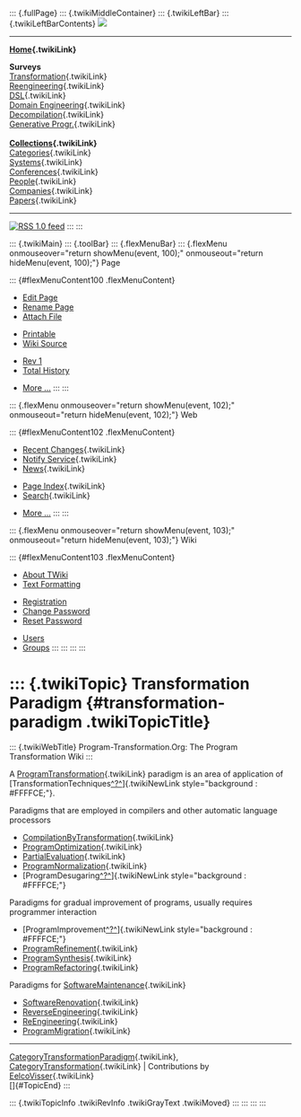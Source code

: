 ::: {.fullPage}
::: {.twikiMiddleContainer}
::: {.twikiLeftBar}
::: {.twikiLeftBarContents}
![](../pub/transformation.gif)

------------------------------------------------------------------------

**[Home](WebHome){.twikiLink}**

**Surveys**\
[Transformation](ProgramTransformation){.twikiLink}\
[Reengineering](ReengineeringWiki){.twikiLink}\
[DSL](DomainSpecificLanguages){.twikiLink}\
[Domain Engineering](DomainEngineering){.twikiLink}\
[Decompilation](DeCompilation){.twikiLink}\
[Generative Progr.](GenerativeProgrammingWiki){.twikiLink}\
\
**[Collections](CategoryCollection){.twikiLink}**\
[Categories](CategoryCategory){.twikiLink}\
[Systems](TransformationSystems){.twikiLink}\
[Conferences](TransformationConferences){.twikiLink}\
[People](TransformationPeople){.twikiLink}\
[Companies](TransformationCompanies){.twikiLink}\
[Papers](CategoryPaper){.twikiLink}

------------------------------------------------------------------------

[![](../pub/rss.gif "RSS 1.0 feed")](WebRss@skin=rss)
:::
:::

::: {.twikiMain}
::: {.toolBar}
::: {.flexMenuBar}
::: {.flexMenu onmouseover="return showMenu(event, 100);" onmouseout="return hideMenu(event, 100);"}
Page

::: {#flexMenuContent100 .flexMenuContent}
-   [Edit
    Page](http://www.program-transformation.org/edit/Transform/TransformationParadigm?t=1536826582)
-   [Rename
    Page](http://www.program-transformation.org/rename/Transform/TransformationParadigm)
-   [Attach
    File](http://www.program-transformation.org/attach/Transform/TransformationParadigm)

<!-- -->

-   [Printable](http://www.program-transformation.org/view/Transform/TransformationParadigm?skin=print.pattern)
-   [Wiki
    Source](http://www.program-transformation.org/view/Transform/TransformationParadigm?skin=text&raw=on&contenttype=text/plain)

<!-- -->

-   [Rev
    1](http://www.program-transformation.org/view/Transform/TransformationParadigm?rev=1.1)
-   [Total
    History](http://www.program-transformation.org/rdiff/Transform/TransformationParadigm)

<!-- -->

-   [More
    \...](http://www.program-transformation.org/oops/Transform/TransformationParadigm?template=oopsmore&param1=1.1&param2=1.1)
:::
:::

::: {.flexMenu onmouseover="return showMenu(event, 102);" onmouseout="return hideMenu(event, 102);"}
Web

::: {#flexMenuContent102 .flexMenuContent}
-   [Recent Changes](WebChanges){.twikiLink}
-   [Notify Service](WebNotify){.twikiLink}
-   [News](WebNews){.twikiLink}

<!-- -->

-   [Page Index](WebIndex){.twikiLink}
-   [Search](WebSearch){.twikiLink}

<!-- -->

-   [More
    \...](http://www.program-transformation.org/oops/Transform/TransformationParadigm?template=oopsmore&param1=1.1&param2=1.1)
:::
:::

::: {.flexMenu onmouseover="return showMenu(event, 103);" onmouseout="return hideMenu(event, 103);"}
Wiki

::: {#flexMenuContent103 .flexMenuContent}
-   [About
    TWiki](http://www.program-transformation.org/view/TWiki/WebHome)
-   [Text
    Formatting](http://www.program-transformation.org/view/TWiki/TextFormattingRules)

<!-- -->

-   [Registration](http://www.program-transformation.org/view/TWiki/TWikiRegistration)
-   [Change
    Password](http://www.program-transformation.org/view/TWiki/ChangePassword)
-   [Reset
    Password](http://www.program-transformation.org/view/TWiki/ResetPassword)

<!-- -->

-   [Users](http://www.program-transformation.org/view/Main/TWikiUsers)
-   [Groups](http://www.program-transformation.org/view/Main/TWikiGroups)
:::
:::
:::
:::

::: {.twikiTopic}
Transformation Paradigm {#transformation-paradigm .twikiTopicTitle}
=======================

::: {.twikiWebTitle}
Program-Transformation.Org: The Program Transformation Wiki
:::

A [ProgramTransformation](ProgramTransformation){.twikiLink} paradigm is
an area of application of
[TransformationTechniques[^?^](http://www.program-transformation.org/edit/Transform/TransformationTechniques?topicparent=Transform.TransformationParadigm)]{.twikiNewLink
style="background : #FFFFCE;"}.

Paradigms that are employed in compilers and other automatic language
processors

-   [CompilationByTransformation](CompilationByTransformation){.twikiLink}
-   [ProgramOptimization](ProgramOptimization){.twikiLink}
-   [PartialEvaluation](PartialEvaluation){.twikiLink}
-   [ProgramNormalization](ProgramNormalization){.twikiLink}
-   [ProgramDesugaring[^?^](http://www.program-transformation.org/edit/Transform/ProgramDesugaring?topicparent=Transform.TransformationParadigm)]{.twikiNewLink
    style="background : #FFFFCE;"}

Paradigms for gradual improvement of programs, usually requires
programmer interaction

-   [ProgramImprovement[^?^](http://www.program-transformation.org/edit/Transform/ProgramImprovement?topicparent=Transform.TransformationParadigm)]{.twikiNewLink
    style="background : #FFFFCE;"}
-   [ProgramRefinement](ProgramRefinement){.twikiLink}
-   [ProgramSynthesis](ProgramSynthesis){.twikiLink}
-   [ProgramRefactoring](ProgramRefactoring){.twikiLink}

Paradigms for [SoftwareMaintenance](SoftwareMaintenance){.twikiLink}

-   [SoftwareRenovation](SoftwareRenovation){.twikiLink}
-   [ReverseEngineering](ReverseEngineering){.twikiLink}
-   [ReEngineering](ReEngineering){.twikiLink}
-   [ProgramMigration](ProgramMigration){.twikiLink}

------------------------------------------------------------------------

[CategoryTransformationParadigm](CategoryTransformationParadigm){.twikiLink},
[CategoryTransformation](CategoryTransformation){.twikiLink} \|
Contributions by [EelcoVisser](../Main/EelcoVisser){.twikiLink}\
[]{#TopicEnd}
:::

::: {.twikiTopicInfo .twikiRevInfo .twikiGrayText .twikiMoved}
:::
:::
:::
:::
